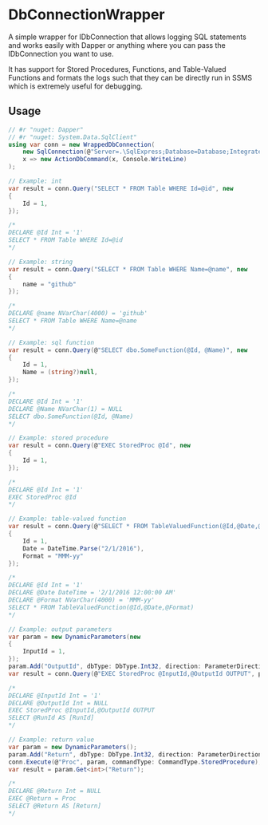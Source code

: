 # DbConnectionWrapper

A simple wrapper for IDbConnection that allows logging SQL statements and works easily with Dapper or anything where you can pass the IDbConnection you want to use.

It has support for Stored Procedures, Functions, and Table-Valued Functions and formats the logs such that they can be directly run in SSMS which is extremely useful for debugging.

## Usage

``` C#
// #r "nuget: Dapper"
// #r "nuget: System.Data.SqlClient"
using var conn = new WrappedDbConnection(
    new SqlConnection(@"Server=.\SqlExpress;Database=Database;Integrated Security=SSPI"), 
    x => new ActionDbCommand(x, Console.WriteLine)
);

// Example: int
var result = conn.Query("SELECT * FROM Table WHERE Id=@id", new
{
    Id = 1,
});

/*
DECLARE @Id Int = '1'
SELECT * FROM Table WHERE Id=@id
*/

// Example: string
var result = conn.Query("SELECT * FROM Table WHERE Name=@name", new
{
    name = "github"
});

/*
DECLARE @name NVarChar(4000) = 'github'
SELECT * FROM Table WHERE Name=@name
*/

// Example: sql function
var result = conn.Query(@"SELECT dbo.SomeFunction(@Id, @Name)", new
{
    Id = 1,
    Name = (string?)null,
});

/*
DECLARE @Id Int = '1'
DECLARE @Name NVarChar(1) = NULL
SELECT dbo.SomeFunction(@Id, @Name)
*/

// Example: stored procedure
var result = conn.Query(@"EXEC StoredProc @Id", new
{
    Id = 1,
});

/*
DECLARE @Id Int = '1'
EXEC StoredProc @Id
*/

// Example: table-valued function
var result = conn.Query(@"SELECT * FROM TableValuedFunction(@Id,@Date,@Format)", new
{
    Id = 1,
    Date = DateTime.Parse("2/1/2016"),
    Format = "MMM-yy"
});

/*
DECLARE @Id Int = '1'
DECLARE @Date DateTime = '2/1/2016 12:00:00 AM'
DECLARE @Format NVarChar(4000) = 'MMM-yy'
SELECT * FROM TableValuedFunction(@Id,@Date,@Format)
*/

// Example: output parameters
var param = new DynamicParameters(new
{
    InputId = 1,
});
param.Add("OutputId", dbType: DbType.Int32, direction: ParameterDirection.Output);
var result = conn.Query(@"EXEC StoredProc @InputId,@OutputId OUTPUT", param);

/*
DECLARE @InputId Int = '1'
DECLARE @OutputId Int = NULL
EXEC StoredProc @InputId,@OutputId OUTPUT
SELECT @RunId AS [RunId]
*/

// Example: return value
var param = new DynamicParameters();
param.Add("Return", dbType: DbType.Int32, direction: ParameterDirection.ReturnValue);
conn.Execute(@"Proc", param, commandType: CommandType.StoredProcedure);
var result = param.Get<int>("Return");

/*
DECLARE @Return Int = NULL
EXEC @Return = Proc
SELECT @Return AS [Return]
*/

```
